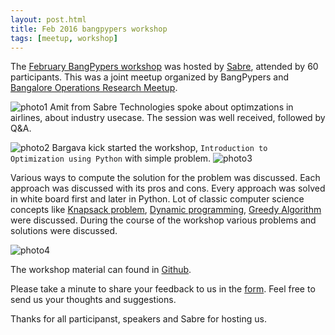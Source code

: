 ```yaml
---
layout: post.html
title: Feb 2016 bangpypers workshop
tags: [meetup, workshop]
---
```


The [February BangPypers workshop](http://www.meetup.com/BangPypers/events/228323195/) was hosted by  [Sabre](http://www.sabre.com/), attended by 60 participants. This was a joint meetup organized by BangPypers and [Bangalore Operations Research Meetup](http://www.meetup.com/Bangalore-Operations-Research-Meetup/events/228727411/).

![photo1](http://photos3.meetupstatic.com/photos/event/6/f/5/2/highres_447268498.jpeg)
Amit from Sabre Technologies spoke about optimzations in airlines, about industry usecase. The session was well received, followed by Q&A.

![photo2](http://photos4.meetupstatic.com/photos/event/6/f/e/6/highres_447268646.jpeg)
Bargava kick started the workshop, `Introduction to Optimization using Python` with simple problem.
![photo3](http://photos1.meetupstatic.com/photos/event/6/f/b/4/highres_447268596.jpeg)

Various ways to compute the solution for the problem was discussed. Each approach was discussed with its pros and cons. Every approach was solved in white board first and later in Python. Lot of classic computer science concepts like [Knapsack problem](https://en.wikipedia.org/wiki/Knapsack_problem), [Dynamic programming](https://en.wikipedia.org/wiki/Dynamic_programming), [Greedy Algorithm](https://en.wikipedia.org/wiki/Greedy_algorithm) were discussed. During the course of the workshop various problems and solutions were discussed.

![photo4](http://photos3.meetupstatic.com/photos/event/7/0/1/e/highres_447268702.jpeg)

The workshop material can found in [Github](https://github.com/rouseguy/Optimization_in_Python).

Please take a minute to share your feedback to us in the [form](https://unnati2.typeform.com/to/WVbUlr). Feel free to send us your thoughts and suggestions.

Thanks for all participanst, speakers and Sabre for hosting us.

